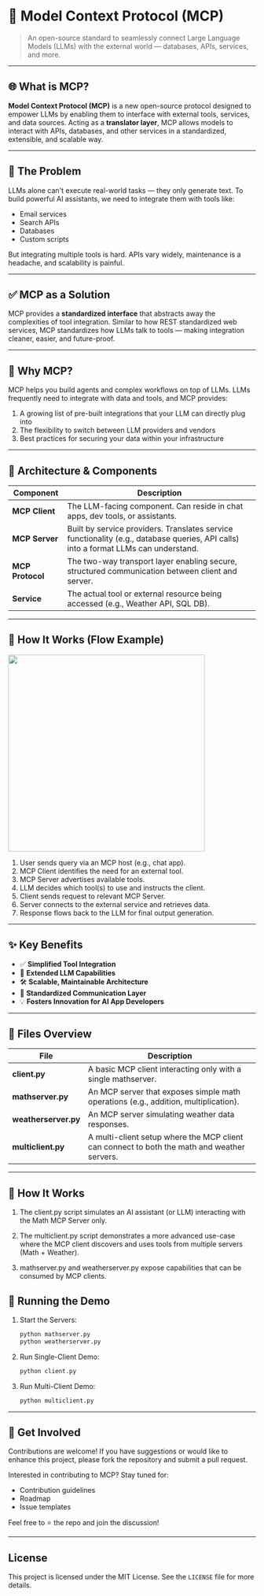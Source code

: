 # 🧠 Model Context Protocol (MCP)

> An open-source standard to seamlessly connect Large Language Models (LLMs) with the external world — databases, APIs, services, and more.

---

## 🌐 What is MCP?

**Model Context Protocol (MCP)** is a new open-source protocol designed to empower LLMs by enabling them to interface with external tools, services, and data sources. Acting as a **translator layer**, MCP allows models to interact with APIs, databases, and other services in a standardized, extensible, and scalable way.

---

## 🚨 The Problem

LLMs alone can't execute real-world tasks — they only generate text. To build powerful AI assistants, we need to integrate them with tools like:

- Email services
- Search APIs
- Databases
- Custom scripts

But integrating multiple tools is hard. APIs vary widely, maintenance is a headache, and scalability is painful.

---

## ✅ MCP as a Solution

MCP provides a **standardized interface** that abstracts away the complexities of tool integration. Similar to how REST standardized web services, MCP standardizes how LLMs talk to tools — making integration cleaner, easier, and future-proof.

---

## 🔮 Why MCP?

MCP helps you build agents and complex workflows on top of LLMs. LLMs frequently need to integrate with data and tools, and MCP provides:

1. A growing list of pre-built integrations that your LLM can directly plug into
2. The flexibility to switch between LLM providers and vendors
3. Best practices for securing your data within your infrastructure

---



## 🧩 Architecture & Components

| Component     | Description |
|---------------|-------------|
| **MCP Client** | The LLM-facing component. Can reside in chat apps, dev tools, or assistants. |
| **MCP Server** | Built by service providers. Translates service functionality (e.g., database queries, API calls) into a format LLMs can understand. |
| **MCP Protocol** | The two-way transport layer enabling secure, structured communication between client and server. |
| **Service** | The actual tool or external resource being accessed (e.g., Weather API, SQL DB). |

---



## 🔁 How It Works (Flow Example)

<img src="https://github.com/user-attachments/assets/fffe5e30-be96-4f33-bf01-640d107c1d6d" width="400" />


1. User sends query via an MCP host (e.g., chat app).
2. MCP Client identifies the need for an external tool.
3. MCP Server advertises available tools.
4. LLM decides which tool(s) to use and instructs the client.
5. Client sends request to relevant MCP Server.
6. Server connects to the external service and retrieves data.
7. Response flows back to the LLM for final output generation.

---

## ✨ Key Benefits

- ✅ **Simplified Tool Integration**
- 🚀 **Extended LLM Capabilities**
- 🛠️ **Scalable, Maintainable Architecture**
- 🤝 **Standardized Communication Layer**
- 💡 **Fosters Innovation for AI App Developers**


---

## 🧩  Files Overview

| File   | Description|
|---------------|-------------|
| **client.py** | A basic MCP client interacting only with a single mathserver. |
| **mathserver.py** | An MCP server that exposes simple math operations (e.g., addition, multiplication). |
| **weatherserver.py** | An MCP server simulating weather data responses. |
| **multiclient.py** |A multi-client setup where the MCP client can connect to both the math and weather servers. |

---


## 🔄 How It Works

1. The client.py script simulates an AI assistant (or LLM) interacting with the Math MCP Server only.

2. The multiclient.py script demonstrates a more advanced use-case where the MCP client discovers and uses tools from multiple servers (Math + Weather).

3. mathserver.py and weatherserver.py expose capabilities that can be consumed by MCP clients.



## 🚀 Running the Demo

1. Start the Servers:

   ```bash
   python mathserver.py
   python weatherserver.py
   
   ```

2. Run Single-Client Demo:

    ```bash
    python client.py
   
   ```  

3. Run Multi-Client Demo:

     ```bash
    python multiclient.py

   ```   

---

## 🚀 Get Involved
Contributions are welcome! If you have suggestions or would like to enhance this project, please fork the repository and submit a pull request.

Interested in contributing to MCP? Stay tuned for:

- Contribution guidelines
- Roadmap
- Issue templates

Feel free to ⭐️ the repo and join the discussion!

---

## License
This project is licensed under the MIT License. See the `LICENSE` file for more details.

